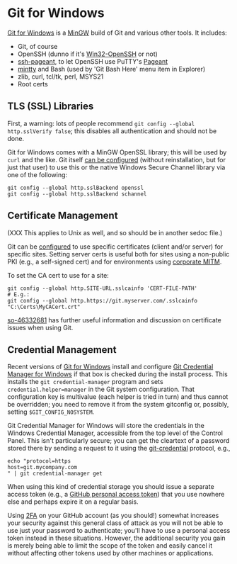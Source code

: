 Git for Windows
===============

[Git for Windows] is a [MinGW](../win/unixy.md) build of Git and
various other tools. It includes:
* Git, of course
* OpenSSH (dunno if it's [Win32-OpenSSH] or not)
* [ssh-pageant], to let OpenSSH use PuTTY's [Pageant](term-ssh.md)
* [mintty] and Bash (used by 'Git Bash Here' menu item in Explorer)
* zlib, curl, tcl/tk, perl, MSYS21
* Root certs


TLS (SSL) Libraries
-------------------

First, a warning: lots of people recommend `git config --global
http.sslVerify false`; this disables all authentication and should not
be done.

Git for Windows comes with a MinGW OpenSSL library; this will be used
by `curl` and the like. Git itself [can be configured][so-winsecchan]
(without reinstallation, but for just that user) to use this or the
native Windows Secure Channel library via one of the following:

    git config --global http.sslBackend openssl
    git config --global http.sslBackend schannel


Certificate Management
----------------------

(XXX This applies to Unix as well, and so should be in another sedoc file.)

Git can be [configured][git-config] to use specific certificates (client
and/or server) for specific sites. Setting server certs is useful both
for sites using a non-public PKI (e.g., a self-signed cert) and for
environments using [corporate MITM][mitm].

To set the CA cert to use for a site:

    git config --global http.SITE-URL.sslcainfo 'CERT-FILE-PATH'
    # E.g.:
    git config --global http.https://git.myserver.com/.sslcainfo "C:\Certs\MyCACert.crt"

[so-46332681] has further useful information and discussion on certificate
issues when using Git.

[mitm]: https://security.stackexchange.com/q/107542/12254
[so-46332681]: https://stackoverflow.com/a/46332681/107294


Credential Management
---------------------

Recent versions of [Git for Windows] install and configure [Git
Credential Manager for Windows][gcmw] if that box is checked during
the install process. This installs the `git credential-manager`
program and sets `credential.helper=manager` in the Git system
configuration. That configuration key is multivalue (each helper is
tried in turn) and thus cannot be overridden; you need to remove it
from the system gitconfig or, possibly, setting `$GIT_CONFIG_NOSYSTEM`.

Git Credential Manager for Windows will store the credentials in the
Windows Credential Manager, accessible from the top level of the
Control Panel. This isn't particularly secure; you can get the
cleartext of a password stored there by sending a request to it using
the [git-credential] protocol, e.g.,

    echo "protocol=https
    host=git.mycompany.com
    " | git credential-manager get

When using this kind of credential storage you should issue a separate
access token (e.g., a [GitHub personal access token][gh-token]) that
you use nowhere else and perhaps expire it on a regular basis.

Using [2FA] on your GitHub account (as you should!) somewhat increases
your security against this general class of attack as you will not be
able to use just your password to authenticate; you'll have to use a
personal access token instead in these situations. However, the
additional security you gain is merely being able to limit the scope
of the token and easily cancel it without affecting other tokens used
by other machines or applications.



[2FA]: https://help.github.com/articles/about-two-factor-authentication/
[Git for Windows]: http://gitforwindows.org/
[Win32-OpenSSH]: https://github.com/PowerShell/Win32-OpenSSH
[gcmw]: https://github.com/Microsoft/Git-Credential-Manager-for-Windows
[gh-token]: https://help.github.com/articles/creating-a-personal-access-token-for-the-command-line/
[git-config]: https://git-scm.com/docs/git-config
[git-credential]: https://git-scm.com/docs/git-credential
[mintty]: https://mintty.github.io/
[so-winsecchan]: https://stackoverflow.com/a/46332681
[ssh-pageant]: https://github.com/cuviper/ssh-pageant
